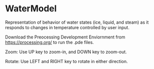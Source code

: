 # WaterModel
Representation of behavior of water states (ice, liquid, and steam) as it responds to changes in temperature controlled by user input.

Download the Preocessing Development Enviornment from https://processing.org/ to run the .pde files.

Zoom:
	Use UP key to zoom-in, and DOWN key to zoom-out.

Rotate:
	Use LEFT and RIGHT key to rotate in either direction.
